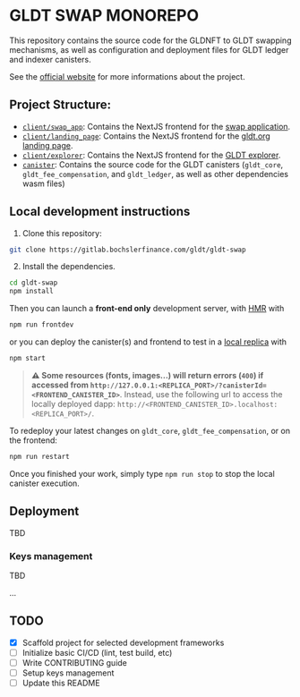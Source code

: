 # GLDT SWAP MONOREPO
This repository contains the source code for the GLDNFT to GLDT swapping mechanisms, as well as configuration and deployment files for GLDT ledger and indexer canisters.

See the [official website](https://gldt.org/) for more informations about the project.

## Project Structure:

- [`client/swap_app`](client/swap_app/): Contains the NextJS frontend for the [swap application](https://app.gldt.org).
- [`client/landing_page`](client/landing_page/): Contains the NextJS frontend for the [gldt.org landing page](https://gldt.org).
- [`client/explorer`](client/explorer): Contains the NextJS frontend for the [GLDT explorer](https://explorer.gldt.org).
- [`canister`](canister/): Contains the source code for the GLDT canisters (`gldt_core`, `gldt_fee_compensation`, and `gldt_ledger`, as well as other dependencies wasm files)

## Local development instructions
1. Clone this repository:
```sh
git clone https://gitlab.bochslerfinance.com/gldt/gldt-swap
```

2. Install the dependencies.
```sh
cd gldt-swap
npm install
```
Then you can launch a **front-end only** development server, with [HMR](https://webpack.js.org/concepts/hot-module-replacement/) with
```sh
npm run frontdev
```
or you can deploy the canister(s) and frontend to test in a [local replica](https://internetcomputer.org/docs/current/references/cli-reference/dfx-start#local-server-configuration) with
```sh
npm start
```
> **⚠️ Some resources (fonts, images...) will return errors (`400`) if accessed from `http://127.0.0.1:<REPLICA_PORT>/?canisterId=<FRONTEND_CANISTER_ID>`**. Instead, use the following url to access the locally deployed dapp: `http://<FRONTEND_CANISTER_ID>.localhost:<REPLICA_PORT>/`.

To redeploy your latest changes on `gldt_core`, `gldt_fee_compensation`, or on the frontend:
```sh
npm run restart
```
Once you finished your work, simply type `npm run stop` to stop the local canister execution.

## Deployment
TBD

### Keys management
TBD

...

## TODO
- [x] Scaffold project for selected development frameworks
- [ ] Initialize basic CI/CD (lint, test build, etc)
- [ ] Write CONTRIBUTING guide
- [ ] Setup keys management
- [ ] Update this README
